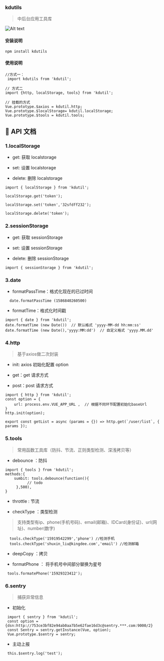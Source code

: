 ### kdutils
> 中后台应用工具库

![Alt text](http://utils-1251306874.cos.ap-chengdu.myqcloud.com/shc-admin-utils/WX20200414-170739%402x.png)
#### 安装说明

 ```
npm install kdutils
```

#### 使用说明

```
//方式一：
 import kdutils from 'kdutil';

// 方式二
import {http, localStorage, tools} from 'kdutil';

// 挂载的方式
Vue.prototype.$axios = kdutil.http;
Vue.prototype.$localStorage= kdutil.localStorage;
Vue.prototype.$tools = kdutil.tools;
```

## 🚀 API 文档

### 1.localStorage

- get: 获取 localstorage

- set: 设置 localstorage

- delete: 删除 localstorage

```
import { localStorage } from 'kdutil';

localStorage.get('token');

localStorage.set('token','32sfdff232');

localStorage.delete('token');

```

### 2.sessionStorage

- get: 获取 sessionStorage

- set: 设置 sessionStorage

- delete: 删除 sessionStorage

```
import { sessionStorage } from 'kdutil';

```

### 3.date 

- formatPassTime：格式化现在的已过时间

```
  date.formatPassTime (1586840260500) 
```

- formatTime：格式化时间戳

```
import { date } from 'kdutil';
date.formatTime (new Date())  // 默认格式 'yyyy-MM-dd hh:mm:ss'
date.formatTime (new Date(),'yyyy:MM:dd')  // 自定义格式 'yyyy.MM.dd'
```

### 4.http
> 基于axios做二次封装

- init: axios 初始化配置 option 

- get：get 请求方式
 
- post：post 请求方式

```
import { http } from 'kdutil';
const option = {
    url: process.env.VUE_APP_URL ,  // 根据不同环节配置初始化baseUrl
}
http.init(option);

export const getList = async (params = {}) => http.get(`/user/list`, { params });

```
### 5.tools 
> 常用函数工具库（防抖、节流、正则类型检测、深浅拷贝等）

- debounce ：防抖

```
import { tools } from 'kdutil';
methods:{
    sumbit: tools.debounce(function(){
          // todo 
     },500),
}
```

- throttle : 节流 

- checkType ：类型检测
> 支持类型有ip、phone(手机号码)、email(邮箱)、IDCard(身份证)、url(网址)、number(数字)

```
  tools.checkType('15919542299','phone') //检测手机
  tools.checkType('shuxin_liu@kingdee.com','email') //检测邮箱
```

- deepCopy ：拷贝

- formatPhone ： 将手机号中间部分替换为星号

```
 tools.formatePhone('15929323412');
```

### 6.sentry 
> 捕获异常信息
 
- 初始化

``` 
 import { sentry } from 'kdutil';
 const option = {dsn:http://753ce3bf82e94ab0aa7b5e62fae16d3c@sentry.***.com:9000/2}
 const Sentry = sentry.getInstance(Vue, option);
 Vue.prototype.$sentry = sentry;
```

- 主动上报

```
 this.$sentry.log('test');
```
